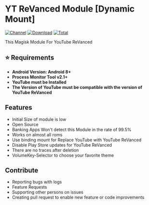 # YT ReVanced Module [Dynamic Mount]

[![Channel](https://img.shields.io/badge/Follow-Telegram-blue.svg?logo=telegram)](https://t.me/Near365_Official)
[![Download](https://img.shields.io/github/v/release/NearVPN/Youtube-ReVanced-Module?color=blue&logoColor=white&label=Download&logo=DocuSign)](https://github.com/NearVPN/Youtube-ReVanced-Module/releases/latest)
[![Total](https://shields.io/github/downloads/NearVPN/Youtube-ReVanced-Module/total?logo=Bookmeter&label=Counts&logoColor=yellow&color=yellow)](https://github.com/NearVPN/Youtube-ReVanced-Module/releases)

This Magisk Module For YouTube ReVanced

## ⭐ Requirements
- **Android Version: Android 8+**
- **Process Monitor Tool v2.1+**
- **YouTube must be Installed**
- **The Version of YouTube must be compatible with the version of YouTube ReVanced**
## Features
- Initial Size of module is low
- Open Source
- Banking Apps Won't detect this Module in the rate of 99.5%
- Works on almost all roms
- Use binding mount for Replace YouTube with YouTube ReVanced
- Disable Play Store updates for YouTube ReVanced 
- There are no traces after deletion
- VolumeKey-Selector to choose your favorite theme
## Contribute
- Reporting bugs with logs
- Feature Requests
- Supporting other persons on issues
- Creating pull request to enable new feature or code improvements
